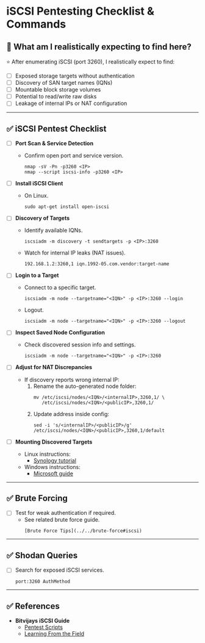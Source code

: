 # iSCSI Pentesting Checklist & Commands

## 🎯 What am I realistically expecting to find here?

⭐ After enumerating iSCSI (port 3260), I realistically expect to find:

- [ ] Exposed storage targets without authentication
- [ ] Discovery of SAN target names (IQNs)
- [ ] Mountable block storage volumes
- [ ] Potential to read/write raw disks
- [ ] Leakage of internal IPs or NAT configuration

---

## ✅ iSCSI Pentest Checklist

- [ ] **Port Scan & Service Detection**
  - Confirm open port and service version.
    ```
    nmap -sV -Pn -p3260 <IP>
    nmap --script iscsi-info -p3260 <IP>
    ```

- [ ] **Install iSCSI Client**
  - On Linux.
    ```
    sudo apt-get install open-iscsi
    ```

- [ ] **Discovery of Targets**
  - Identify available IQNs.
    ```
    iscsiadm -m discovery -t sendtargets -p <IP>:3260
    ```
  - Watch for internal IP leaks (NAT issues).
    ```
    192.168.1.2:3260,1 iqn.1992-05.com.vendor:target-name
    ```

- [ ] **Login to a Target**
  - Connect to a specific target.
    ```
    iscsiadm -m node --targetname="<IQN>" -p <IP>:3260 --login
    ```
  - Logout.
    ```
    iscsiadm -m node --targetname="<IQN>" -p <IP>:3260 --logout
    ```

- [ ] **Inspect Saved Node Configuration**
  - Check discovered session info and settings.
    ```
    iscsiadm -m node --targetname="<IQN>" -p <IP>:3260
    ```

- [ ] **Adjust for NAT Discrepancies**
  - If discovery reports wrong internal IP:
    1. Rename the auto-generated node folder:
        ```
        mv /etc/iscsi/nodes/<IQN>/<internalIP>,3260,1/ \
           /etc/iscsi/nodes/<IQN>/<publicIP>,3260,1/
        ```
    2. Update address inside config:
        ```
        sed -i 's/<internalIP>/<publicIP>/g' /etc/iscsi/nodes/<IQN>/<publicIP>,3260,1/default
        ```

- [ ] **Mounting Discovered Targets**
  - Linux instructions:
    - [Synology tutorial](https://www.synology.com/en-us/knowledgebase/DSM/tutorial/Virtualization/How_to_set_up_and_use_iSCSI_target_on_Linux)
  - Windows instructions:
    - [Microsoft guide](https://docs.microsoft.com/en-us/previous-versions/windows/it-pro/windows-server-2008-R2-and-2008/ee338476(v=ws.10))

---

## ✅ Brute Forcing

- [ ] Test for weak authentication if required.
  - See related brute force guide.
    ```
    [Brute Force Tips](../../brute-force#iscsi)
    ```

---

## ✅ Shodan Queries

- [ ] Search for exposed iSCSI services.
    ```
    port:3260 AuthMethod
    ```

---

## ✅ References

- **Bitvijays iSCSI Guide**
    - [Pentest Scripts](https://github.com/bitvijays/Pentest-Scripts/tree/master/Vulnerability_Analysis/isciadm)
    - [Learning From the Field](https://bitvijays.github.io/LFF-IPS-P2-VulnerabilityAnalysis.html)
